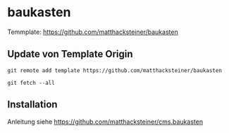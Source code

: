 # baukasten
Temmplate: https://github.com/matthacksteiner/baukasten

## Update von Template Origin
`git remote add template https://github.com/matthacksteiner/baukasten`

`git fetch --all`

## Installation
Anleitung siehe https://github.com/matthacksteiner/cms.baukasten
